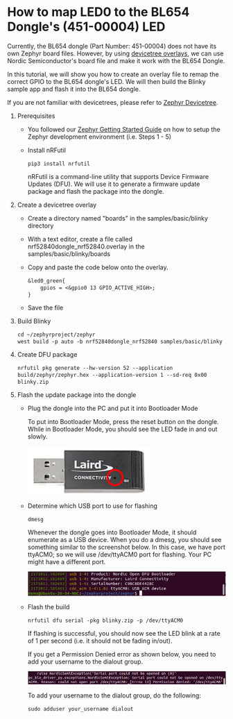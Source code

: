 # How to map LED0 to the BL654 Dongle's (451-00004) LED

Currently, the BL654 dongle (Part Number: 451-00004) does not have its own Zephyr board files. However, by using [devicetree overlays](https://docs.zephyrproject.org/latest/guides/dts/howtos.html#set-devicetree-overlays), we can use Nordic Semiconductor's board file and make it work with the BL654 Dongle.

In this tutorial, we will show you how to create an overlay file to remap the correct GPIO to the BL654 dongle's LED. We will then build the Blinky sample app and flash it into the BL654 dongle.

If you are not familiar with devicetrees, please refer to [Zephyr Devicetree](https://docs.zephyrproject.org/latest/guides/dts/index.html).



1. Prerequisites

   - You followed our [Zephyr Getting Started Guide](ubuntu.md) on how to setup the Zephyr development environment (i.e. Steps 1 - 5)

   - Install nRFutil

     ```
	 pip3 install nrfutil
     ```

     nRFutil is a command-line utility that supports Device Firmware Updates (DFU). We will use it to generate a firmware update package and flash the package into the dongle.
   
     

2. Create a devicetree overlay

   - Create a directory named "boards" in the samples/basic/blinky  directory

   - With a text editor, create a file called nrf52840dongle_nrf52840.overlay in the samples/basic/blinky/boards

   - Copy and paste the code below onto the overlay.

     ```
     &led0_green{ 
         gpios = <&gpio0 13 GPIO_ACTIVE_HIGH>; 
     }
     ```
   
   - Save the file

3. Build Blinky

   ```
   cd ~/zephyrproject/zephyr
   west build -p auto -b nrf52840dongle_nrf52840 samples/basic/blinky 
   ```
   
 
   
4. Create DFU package

   ```
   nrfutil pkg generate --hw-version 52 --application build/zephyr/zephyr.hex --application-version 1 --sd-req 0x00 blinky.zip 
   ```
   
   


5. Flash the update package into the dongle

   - Plug the dongle into the PC and put it into Bootloader Mode

     To put into Bootloader Mode, press the reset button on the dongle. While in Bootloader Mode, you should  see the LED fade in and out slowly. 

     

     ![ResetButton](../images/dongle/ResetButton.PNG)

   - Determine which USB port to use for flashing

     ```
     dmesg
     ```

     Whenever the dongle goes into Bootloader Mode, it should enumerate as a USB device. When you do a dmesg, you should see something similar to the screenshot below. In this case, we have port ttyACM0; so we will use /dev/ttyACM0 port for flashing. Your PC might have a different port.

     

     ![ttyACM0](../images/dongle/ttyACM0.png)

     

   - Flash the build

     ```
     nrfutil dfu serial -pkg blinky.zip -p /dev/ttyACM0 
     ```
     
     
     
     If  flashing is successful, you should now see the LED blink at a rate of 1 per second (i.e. it should not be fading in/out).
     
     
     
     If you get a Permission Denied error as shown below, you need to add your username to the dialout group.
     
     
     
     ![PermissionError13](../images/dongle/PermissionError13.png)
     
     
     
     To add your username to the dialout group, do the following:
     
     ```
     sudo adduser your_username dialout 
     ```
     
     
     
     

